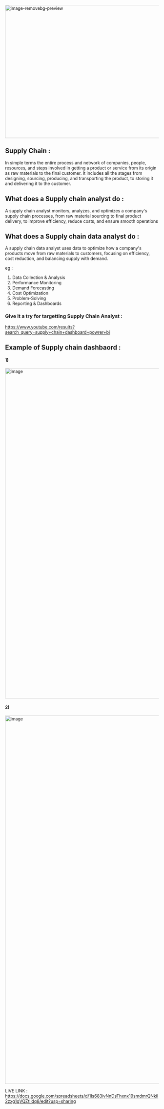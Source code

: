 
<img width="574" height="435" alt="image-removebg-preview" src="https://github.com/user-attachments/assets/15c1f1e1-dc3c-4d46-a727-37e0bb7171f9" />

## Supply Chain :  

In simple terms the entire process and network of companies, people, resources, and steps involved in getting a product or 
service from its origin as raw materials to the final customer. It includes all the stages from designing, sourcing, producing, and transporting the product, 
to storing it and delivering it to the customer. 

## What does a Supply chain analyst do :

A supply chain analyst monitors, analyzes, and optimizes a company's supply chain processes, from raw material sourcing to final product delivery, to improve efficiency, reduce costs, and ensure smooth operations


## What does a Supply chain data analyst do : 

A supply chain data analyst uses data to optimize how a company's products move from raw materials to customers, focusing on efficiency, cost reduction, and balancing supply with demand.

eg : 

1) Data Collection & Analysis
2) Performance Monitoring 
3) Demand Forecasting
4) Cost Optimization
5) Problem-Solving
6) Reporting & Dashboards


### Give it a try for targetting Supply Chain Analyst : 

https://www.youtube.com/results?search_query=supply+chain+dashboard+powrer+bi


## Example of Supply chain dashbaord : 

#### 1) 

<img width="1473" height="1080" alt="image" src="https://github.com/user-attachments/assets/e714b95c-3823-4fde-b98f-0402df9e9f2f" />





#### 2)   

<img width="2000" height="1204" alt="image" src="https://github.com/user-attachments/assets/40bd66cb-ec0e-48d1-94df-e64d5e3867bb" />


LIVE LINK : https://docs.google.com/spreadsheets/d/1Is683ivNnDsThxnx19smdmrQNkiI2zxg1gVQZtlidq8/edit?usp=sharing
